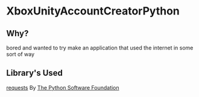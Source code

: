 # XboxUnityAccountCreatorPython
## Why?
bored and wanted to try make an application that used the internet in some sort of way
## Library's Used
[requests](https://github.com/psf/requests) By [The Python Software Foundation](https://github.com/psf)
